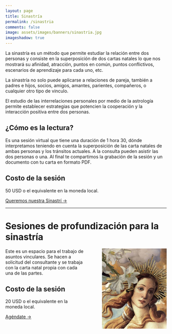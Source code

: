 ```yaml
---
layout: page
title: Sinastría
permalink: /sinastria
comments: false
image: assets/images/banners/sinastria.jpg
imageshadow: true
---
```


La sinastría es un método que permite estudiar la relación entre dos personas y consiste en la superposición de dos cartas natales lo que nos mostrará su aﬁnidad, atracción, puntos en común, puntos conﬂictivos, escenarios de aprendizaje para cada uno, etc.

La sinastría no solo puede aplicarse a relaciones de pareja, también a padres e hijos, socios, amigos, amantes, parientes, compañeros, o cualquier otro tipo de vinculo.

El estudio de las interrelaciones personales por medio de la astrología permite establecer
estrategias que potencien la cooperación y la interacción positiva entre dos personas.

## ¿Cómo es la lectura?

Es una sesión virtual que tiene una duración de 1 hora 30, dónde interpretamos teniendo en cuenta la superposición de las carta natales de ambas personas y los tránsitos actuales. A la consulta pueden asistir las dos personas o una. Al final te compartimos la grabación de la sesión y un documento con tu carta en formato PDF.

## Costo de la sesión

50 USD o el equivalente en la moneda local.


<a target="_blank" href="#" class="btn btn-astro"> Queremos nuestra Sinastrí &rarr;</a>

<hr>

# Sesiones de profundización para la sinastría

<img src='/assets/images/venus.jpg' style='float:right; width: 40%; padding: 0 0 0 4em;' />

Este es un espacio para el trabajo de asuntos vinculares. Se hacen a solicitud del consultante y se trabaja con la carta natal propia con cada una de las partes.

## Costo de la sesión

20 USD o el equivalente en la moneda local.

<a target="_blank" href="https://bootstrapstarter.com/jekyll-theme-memoirs/" class="btn btn-astro">Agéndate &rarr;</a>
